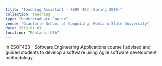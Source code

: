 ```yaml
---
title: "Teaching Assistant - ESOF 423 (Spring 2019)"
collection: teaching
type: "Undergraduate Course"
venue: "Gianforte School of Computing, Montana State University"
date: 2019-01-01
location: "Montana, USA"
---
```

In ESOF423 - Software Engineering Applications course I advised and guided students to develop a software using Agile software development methodology

